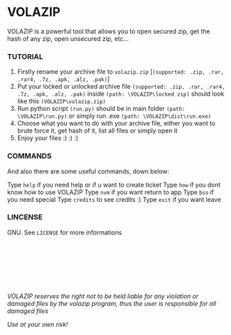 # VOLAZIP
VOLAZIP is a powerful tool that allows you to open secured zip, get the hash of any zip, open unsecured zip, etc...



### TUTORIAL
1. Firstly rename your archive file to ```volazip.zip``` [```(supported: .zip, .rar, .rar4, .7z, .apk, .alz, .pak)```]
2. Put your locked or unlocked archive file ```(supported: .zip, .rar, .rar4, .7z, .apk, .alz, .pak)``` inside ```(path: \VOLAZIP\locked zip)``` should look like this ```(VOLAZIP\volazip.zip)```
3. Run python script ```(run.py)``` should be in main folder ```(path: \VOLAZIP\run.py)``` or simply run .exe ```(path: \VOLAZIP\dist\run.exe)```
4. Choose what you want to do with your archive file, either you want to brute force it, get hash of it, list all files or simply open it
5. Enjoy your files :) :) :)



### COMMANDS
And also there are some useful commands, down below:

Type ```help``` if you need help or if u want to create ticket
Type ```how``` if you dont know how to use VOLAZIP
Type ```nvm``` if you want return to app
Type ```bso``` if you need special
Type ```credits``` to see credits :)
Type ```exit``` if you want leave



### LINCENSE
GNU. See ```LICENSE``` for more informations

<br />
<br />
<br />
<br />
<br />
<br />


*VOLAZIP reserves the right not to be held liable for any violation or damaged files by the volazip program, thus the user is responsible for all damaged files*

*Use at your own risk!*

